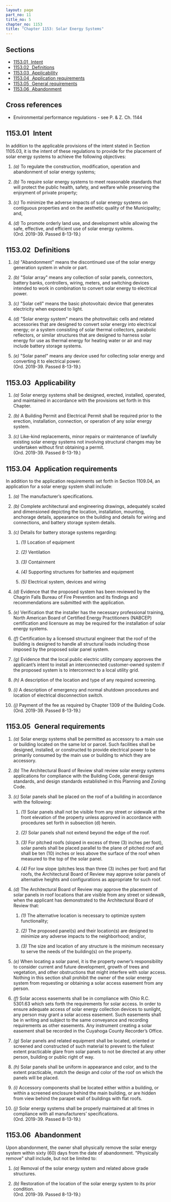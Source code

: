 ```yaml
---
layout: page
part_no: 11
title_no: 5
chapter_no: 1153
title: "Chapter 1153: Solar Energy Systems"
---
```


## Sections

* [1153.01   Intent](#115301-intent)
* [1153.02   Definitions](#115302-definitions)
* [1153.03   Applicability](#115303-applicability)
* [1153.04   Application requirements](#115304-application-requirements)
* [1153.05   General requirements](#115305-general-requirements)
* [1153.06   Abandonment](#115306-abandonment)

## Cross references

* Environmental performance regulations - see P. & Z. Ch. 1144

## 1153.01   Intent

In addition to the applicable provisions of the intent stated in Section
1105.03, it is the intent of these regulations to provide for the placement of
solar energy systems to achieve the following objectives:

1. _(a)_ To regulate the construction, modification, operation and abandonment
of solar energy systems;

2. _(b)_ To require solar energy systems to meet reasonable standards that will
protect the public health, safety, and welfare while preserving the enjoyment of
private property;

3. _(c)_ To minimize the adverse impacts of solar energy systems on contiguous
properties and on the aesthetic quality of the Municipality; and,

4. _(d)_ To promote orderly land use, and development while allowing the safe,
effective, and efficient use of solar energy systems.  
(Ord. 2019-39. Passed 8-13-19.)

## 1153.02   Definitions

1. _(a)_ "Abandonment" means the discontinued use of the solar energy generation
system in whole or part.

2. _(b)_ "Solar array" means any collection of solar panels, connectors, battery
banks, controllers, wiring, meters, and switching devices intended to work in
combination to convert solar energy to electrical power.

3. _(c)_ "Solar cell" means the basic photovoltaic device that generates
electricity when exposed to light.

4. _(d)_ "Solar energy system" means the photovoltaic cells and related
accessories that are designed to convert solar energy into electrical energy; or
a system consisting of solar thermal collectors, parabolic reflectors, or
similar structures that are designed to harness solar energy for use as thermal
energy for heating water or air and may include battery storage systems.

5. _(e)_ "Solar panel" means any device used for collecting solar energy and
converting it to electrical power.  
(Ord. 2019-39. Passed 8-13-19.)

## 1153.03   Applicability

1. _(a)_ Solar energy systems shall be designed, erected, installed, operated,
and maintained in accordance with the provisions set forth in this Chapter.

2. _(b)_ A Building Permit and Electrical Permit shall be required prior to the
erection, installation, connection, or operation of any solar energy system.

3. _(c)_ Like-kind replacements, minor repairs or maintenance of lawfully
existing solar energy systems not involving structural changes may be undertaken
without first obtaining a permit.  
(Ord. 2019-39. Passed 8-13-19.)

## 1153.04   Application requirements

In addition to the application requirements set forth in Section 1109.04, an
application for a solar energy system shall include:

1. _(a)_ The manufacturer’s specifications.

2. _(b)_ Complete architectural and engineering drawings, adequately scaled and
dimensioned depicting the location, installation, mounting, anchorage details,
appearance on the building and details for wiring and connections, and battery
storage system details.

3. _(c)_ Details for battery storage systems regarding:

    1. _(1)_ Location of equipment

    2. _(2)_ Ventilation

    3. _(3)_ Containment

    4. _(4)_ Supporting structures for batteries and equipment

    5. _(5)_ Electrical system, devices and wiring

4. _(d)_ Evidence that the proposed system has been reviewed by the Chagrin
Falls Bureau of Fire Prevention and its findings and recommendations are
submitted with the application.

5. _(e)_ Verification that the installer has the necessary professional
training, North American Board of Certified Energy Practitioners (NABCEP)
certification and licensure as may be required for the installation of solar
energy systems.

6. _(f)_ Certification by a licensed structural engineer that the roof of the
building is designed to handle all structural loads including those imposed by
the proposed solar panel system.

7. _(g)_ Evidence that the local public electric utility company approves the
applicant’s intent to install an interconnected customer-owned system if the
proposed system is to interconnect to a local utility grid.

8. _(h)_ A description of the location and type of any required screening.

9. _(i)_ A description of emergency and normal shutdown procedures and location
of electrical disconnection switch.

10. _(j)_ Payment of the fee as required by Chapter 1309 of the Building Code.  
(Ord. 2019-39. Passed 8-13-19.)

## 1153.05   General requirements

1. _(a)_ Solar energy systems shall be permitted as accessory to a main use or
building located on the same lot or parcel. Such facilities shall be designed,
installed, or constructed to provide electrical power to be primarily consumed
by the main use or building to which they are accessory.

2. _(b)_ The Architectural Board of Review shall review solar energy systems
applications for compliance with the Building Code, general design standards,
and design standards established in this Planning and Zoning Code.

3. _(c)_ Solar panels shall be placed on the roof of a building in accordance
with the following:

    1. _(1)_ Solar panels shall not be visible from any street or sidewalk at
    the front elevation of the property unless approved in accordance with
    procedures set forth in subsection (d) herein.
    2. _(2)_ Solar panels shall not extend beyond the edge of the roof.

    3. _(3)_ For pitched roofs (sloped in excess of three (3) inches per foot),
    solar panels shall be placed parallel to the plane of pitched roof and shall
    be ten (10) inches or less above the surface of the roof when measured to
    the top of the solar panel.

    4. _(4)_ For low slope (pitches less than three (3) inches per foot) and
    flat roofs, the Architectural Board of Review may approve solar panels of
    alternative heights and configurations as appropriate for such roof.

4. _(d)_ The Architectural Board of Review may approve the placement of solar
panels in roof locations that are visible from any street or sidewalk, when the
applicant has demonstrated to the Architectural Board of Review that:

    1. _(1)_ The alternative location is necessary to optimize system
    functionality;

    2. _(2)_ The proposed panel(s) and their location(s) are designed to
    minimize any adverse impacts to the neighborhood; and/or,

    3. _(3)_ The size and location of any structure is the minimum necessary to
    serve the needs of the building(s) on the property.

5. _(e)_ When locating a solar panel, it is the property owner’s responsibility
to consider current and future development, growth of trees and vegetation, and
other obstructions that might interfere with solar access. Nothing in this
section shall prohibit the owner of the solar energy system from requesting or
obtaining a solar access easement from any person.

6. _(f)_ Solar access easements shall be in compliance with Ohio R.C. 5301.63
which sets forth the requirements for solar access. In order to ensure adequate
access of solar energy collection devices to sunlight, any person may grant a
solar access easement. Such easements shall be in writing and subject to the
same conveyance and recording requirements as other easements. Any instrument
creating a solar easement shall be recorded in the Cuyahoga County Recorder’s
Office.

7. _(g)_ Solar panels and related equipment shall be located, oriented or
screened and constructed of such material to prevent to the fullest extent
practicable glare from solar panels to not be directed at any other person,
building or public right of way.

8. _(h)_ Solar panels shall be uniform in appearance and color, and to the
extent practicable, match the design and color of the roof on which the panels
will be placed.

9. _(i)_ Accessory components shall be located either within a building, or
within a screened enclosure behind the main building, or are hidden from view
behind the parapet wall of buildings with flat roofs.

10. _(j)_ Solar energy systems shall be properly maintained at all times in
compliance with all manufacturers’ specifications.  
(Ord. 2019-39. Passed 8-13-19.)

## 1153.06   Abandonment

Upon abandonment, the owner shall physically remove the solar energy system
within sixty (60) days from the date of abandonment. "Physically remove" shall
include, but not be limited to:

1. _(a)_ Removal of the solar energy system and related above grade structures.

2. _(b)_ Restoration of the location of the solar energy system to its prior
condition.  
(Ord. 2019-39. Passed 8-13-19.)
